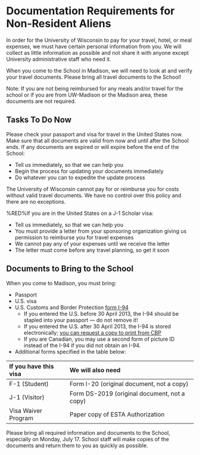 Documentation Requirements for Non-Resident Aliens
==================================================

In order for the University of Wisconsin to pay for your travel, hotel, or meal expenses, we must have certain personal information from you. We will collect as little information as possible and not share it with anyone except University administrative staff who need it.

When you come to the School in Madison, we will need to look at and verify your travel documents. Please bring all travel documents to the School!

Note: If you are not being reimbursed for any meals and/or travel for the school or if you are from UW-Madison or the Madison area, these documents are not required.

Tasks To Do Now
---------------

Please check your passport and visa for travel in the United States now. Make sure that all documents are valid from now and until after the School ends. If any documents are expired or will expire before the end of the School:

-   Tell us immediately, so that we can help you
-   Begin the process for updating your documents immediately
-   Do whatever you can to expedite the update process

The University of Wisconsin cannot pay for or reimburse you for costs without valid travel documents. We have no control over this policy and there are no exceptions.

%RED%If you are in the United States on a J-1 Scholar visa:<span class="twiki-macro ENDCOLOR"></span>

-   Tell us immediately, so that we can help you
-   You must provide a letter from your sponsoring organization giving us permission to reimburse you for travel expenses
-   We cannot pay any of your expenses until we receive the letter
-   The letter must come before any travel planning, so get it soon

Documents to Bring to the School
--------------------------------

When you come to Madison, you must bring:

-   Passport
-   U.S. visa
-   U.S. Customs and Border Protection [form I-94](http://www.cbp.gov/travel/international-visitors/i-94-instructions)
    -   If you entered the U.S. before 30 April 2013, the I-94 should be stapled into your passport — do not remove it!
    -   If you entered the U.S. after 30 April 2013, the I-94 is stored electronically; [you can request a copy to print from CBP](https://i94.cbp.dhs.gov/I94/request.html)
    -   If you are Canadian, you may use a second form of picture ID instead of the I-94 if you did not obtain an I-94.
-   Additional forms specified in the table below:

| If you have this visa | We will also need                            |
|:----------------------|:---------------------------------------------|
| F-1 (Student)         | Form I-20 (original document, not a copy)    |
| J-1 (Visitor)         | Form DS-2019 (original document, not a copy) |
| Visa Waiver Program   | Paper copy of ESTA Authorization             |

Please bring all required information and documents to the School, especially on Monday, July 17. School staff will make copies of the documents and return them to you as quickly as possible.

